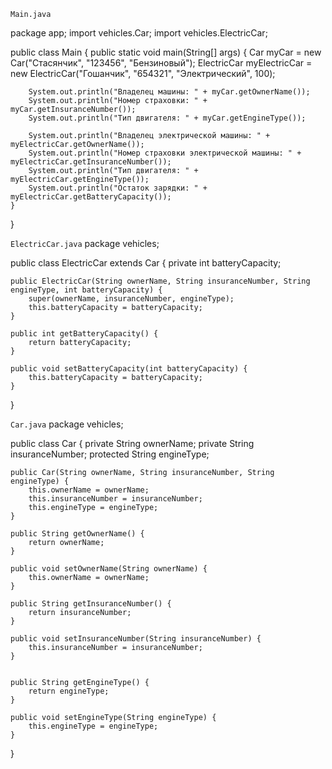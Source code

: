 ```Main.java```

package app;
import vehicles.Car;
import vehicles.ElectricCar;

public class Main {
    public static void main(String[] args) {
        Car myCar = new Car("Стасянчик", "123456", "Бензиновый");
        ElectricCar myElectricCar = new ElectricCar("Гошанчик", "654321", "Электрический", 100);

        System.out.println("Владелец машины: " + myCar.getOwnerName());
        System.out.println("Номер страховки: " + myCar.getInsuranceNumber());
        System.out.println("Тип двигателя: " + myCar.getEngineType());

        System.out.println("Владелец электрической машины: " + myElectricCar.getOwnerName());
        System.out.println("Номер страховки электрической машины: " + myElectricCar.getInsuranceNumber());
        System.out.println("Тип двигателя: " + myElectricCar.getEngineType());
        System.out.println("Остаток зарядки: " + myElectricCar.getBatteryCapacity());
    }
}


```ElectricCar.java```
package vehicles;

public class ElectricCar extends Car {
    private int batteryCapacity;

    public ElectricCar(String ownerName, String insuranceNumber, String engineType, int batteryCapacity) {
        super(ownerName, insuranceNumber, engineType);
        this.batteryCapacity = batteryCapacity;
    }

    public int getBatteryCapacity() {
        return batteryCapacity;
    }

    public void setBatteryCapacity(int batteryCapacity) {
        this.batteryCapacity = batteryCapacity;
    }
}

```Car.java```
package vehicles;

public class Car {
    private String ownerName;
    private String insuranceNumber;
    protected String engineType;

    public Car(String ownerName, String insuranceNumber, String engineType) {
        this.ownerName = ownerName;
        this.insuranceNumber = insuranceNumber;
        this.engineType = engineType;
    }

    public String getOwnerName() {
        return ownerName;
    }

    public void setOwnerName(String ownerName) {
        this.ownerName = ownerName;
    }

    public String getInsuranceNumber() {
        return insuranceNumber;
    }

    public void setInsuranceNumber(String insuranceNumber) {
        this.insuranceNumber = insuranceNumber;
    }


    public String getEngineType() {
        return engineType;
    }

    public void setEngineType(String engineType) {
        this.engineType = engineType;
    }
}

